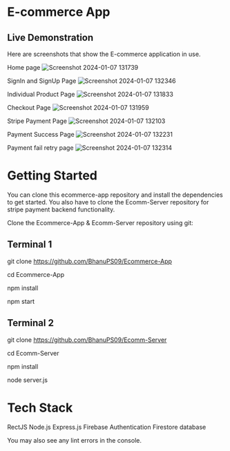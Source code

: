 # E-commerce App

## Live Demonstration
Here are screenshots that show the E-commerce application in use.


Home page
![Screenshot 2024-01-07 131739](https://github.com/BhanuPS09/Ecommerce-App/assets/130682945/3041b2a8-c2b0-4423-90fd-384c84552b8d)

SignIn and SignUp Page
![Screenshot 2024-01-07 132346](https://github.com/BhanuPS09/Ecommerce-App/assets/130682945/d76d17b7-7477-4cf1-b6cf-9494b5d6353f)

Individual Product Page
![Screenshot 2024-01-07 131833](https://github.com/BhanuPS09/Ecommerce-App/assets/130682945/2129b1b7-8639-480b-bf65-63db045e8e35)

Checkout Page
![Screenshot 2024-01-07 131959](https://github.com/BhanuPS09/Ecommerce-App/assets/130682945/e7d7acfd-827e-4c0a-ab4d-21c126c4ccbf)

Stripe Payment Page
![Screenshot 2024-01-07 132103](https://github.com/BhanuPS09/Ecommerce-App/assets/130682945/5ad30f6b-dddb-492a-88c2-495676256410)

Payment Success Page
![Screenshot 2024-01-07 132231](https://github.com/BhanuPS09/Ecommerce-App/assets/130682945/48f7a4b7-2a17-44b3-b52b-983dafbb4922)

Payment fail retry page
![Screenshot 2024-01-07 132314](https://github.com/BhanuPS09/Ecommerce-App/assets/130682945/723630ab-41f8-4d34-9624-e9f89989375b)

# Getting Started
You can clone this ecommerce-app repository and install the dependencies to get started.
You also have to clone the Ecomm-Server repository for stripe payment backend functionality.

Clone the Ecommerce-App  & Ecomm-Server repository using git:
## Terminal 1
git clone https://github.com/BhanuPS09/Ecommerce-App

cd Ecommerce-App

npm install

npm start

## Terminal 2
git clone https://github.com/BhanuPS09/Ecomm-Server

cd Ecomm-Server

npm install

node server.js



# Tech Stack
 RectJS
 Node.js
 Express.js
 Firebase Authentication
 Firestore database


You may also see any lint errors in the console.




